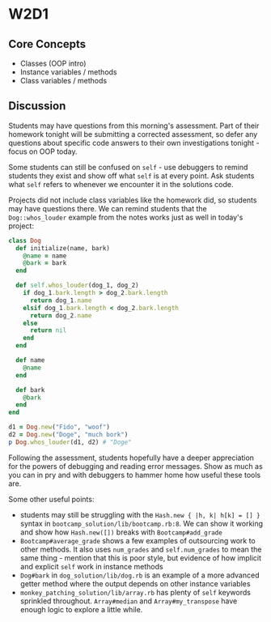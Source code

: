 # W2D1

## Core Concepts

- Classes (OOP intro)
- Instance variables / methods
- Class variables / methods

## Discussion

Students may have questions from this morning's assessment. Part of their homework tonight will be submitting a corrected assessment, so defer any questions about specific code answers to their own investigations tonight - focus on OOP today.

Some students can still be confused on `self` - use debuggers to remind students they exist and show off what `self` is at every point. Ask students what `self` refers to whenever we encounter it in the solutions code.

Projects did not include class variables like the homework did, so students may have questions there. We can remind students that the `Dog::whos_louder` example from the notes works just as well in today's project:

```rb
class Dog
  def initialize(name, bark)
    @name = name
    @bark = bark
  end

  def self.whos_louder(dog_1, dog_2)
    if dog_1.bark.length > dog_2.bark.length
      return dog_1.name
    elsif dog_1.bark.length < dog_2.bark.length
      return dog_2.name
    else
      return nil
    end
  end

  def name
    @name
  end

  def bark
    @bark
  end
end

d1 = Dog.new("Fido", "woof")
d2 = Dog.new("Doge", "much bork")
p Dog.whos_louder(d1, d2) # "Doge"
```

Following the assessment, students hopefully have a deeper appreciation for the powers of debugging and reading error messages. Show as much as you can in pry and with debuggers to hammer home how useful these tools are.

Some other useful points:

- students may still be struggling with the `Hash.new { |h, k| h[k] = [] }` syntax in `bootcamp_solution/lib/bootcamp.rb:8`. We can show it working and show how `Hash.new([])` breaks with `Bootcamp#add_grade`
- `Bootcamp#average_grade` shows a few examples of outsourcing work to other methods. It also uses `num_grades` and `self.num_grades` to mean the same thing - mention that this is poor style, but evidence of how implicit and explicit `self` work in instance methods
- `Dog#bark` in `dog_solution/lib/dog.rb` is an example of a more advanced getter method where the output depends on other instance variables
- `monkey_patching_solution/lib/array.rb` has plenty of `self` keywords sprinkled throughout. `Array#median` and `Array#my_transpose` have enough logic to explore a little while.